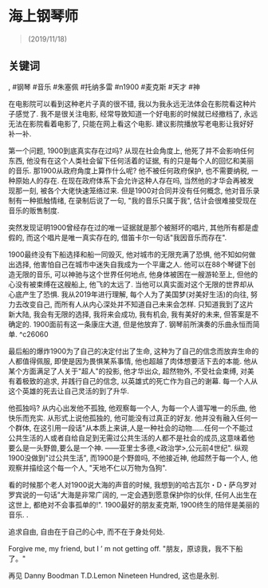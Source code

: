 # 海上钢琴师

> \(2019/11/18\)

## 关键词
, #钢琴 #音乐 #朱塞佩 #托纳多雷 #n1900 #麦克斯 #天才 #神


在电影院可以看到这种老片子真的很不错, 我以为我永远无法体会在影院看这种片子感觉了. 我不是很关注电影, 经常导致知道一个好电影的时候就已经撤档了, 永远无法在影院看着电影了, 只能在网上看这个电影. 建议影院播放写老电影让我好好补一补.

第一个问题, 1900到底真实存在过吗? 从现在社会角度上, 他死了并不会影响任何东西, 他没有在这个人类社会留下任何活着的证据, 有的只是每个人的回忆和美丽的音乐. 那1900从政府角度上算作什么呢? 他不被任何政府保护, 也不需要纳税, 一种原始人的存在. 在现在政府体系下会允许这种人存在吗, 当然他的才华会再被发现那一刻, 被各个大佬快速笼络过来. 但是1900对合同并没有任何概念, 他对音乐录制有一种抵触情绪, 在录制后说了一句, "我的音乐只属于我", 估计会很难接受现在音乐的贩售制度.

突然发现证明1900曾经存在过的唯一证据就是那个被掰坏的唱片, 其他所有都是虚假的, 而这个唱片是唯一真实存在的, 借笛卡尔一句话"我因音乐而存在".

1900最终没有下船选择和船一同毁灭, 他对城市的无限充满了恐惧, 他不知如何做出选择, 他害怕自己在城市中迷失自我成为一个平庸之人. 他可以在88个琴键下创造无限的音乐, 可以神驰与这个世界任何地点, 他身体被困在一艘游轮至上, 但他的心没有被束缚在这艘船上, 他飞的太远了. 当他可以真实面对这个无限的世界却从心底产生了恐惧. 我从2019年进行理解, 每个人为了美国梦\(对美好生活\)的向往, 努力去改变自己, 而所有人从内心深处并不知道自己未来会怎样. 只知道我到了这片新大陆, 我会有无限的选择, 我将来会成功, 我有机会, 我有美好的未来, 但答案是不确定的. 1900面前有这一条康庄大道, 但是他放弃了. 钢琴前所演奏的乐曲永恒而简单. ^c26060

最后船的爆炸1900为了自己的决定付出了生命, 这种为了自己的信念而放弃生命的人都值得佩服, 即使是因为畏惧某系事情, 他也超越了肉体想要活下去的本能. 他从某个方面满足了人关于"超人"的投影, 他才华出众, 超然物外, 不受社会束缚, 对美有着极致的追求, 并践行自己的信念, 以英雄式的死亡作为自己的谢幕. 每一个人从这个英雄的死去让自己灵活的到了升华.

他孤独吗? 从内心出发他不孤独, 他观察每一个人, 为每一个人谱写唯一的乐曲, 他快乐而充实. 从形式上说他孤独的, 他可能没有过真正的好友. 他并没有融入任何一个群体, 在这引用一段话"从本质上来讲,人是一种社会的动物……任何一个不能过公共生活的人或者自给自足到无需过公共生活的人都不是社会的成员,这意味着他要么是一头野兽,要么是一个神. ——亚里士多德,<政治学>,公元前4世纪". 纵观1900没做到"过公共生活", 而1900是个野兽吗, 不他接近神, 他超然于每一个人, 他观察并描绘这个每一个人, "天地不仁以万物为刍狗".

看的时候那个老人对1900说大海的声音的时候, 我想到的哈古瓦尔・D・萨乌罗对罗宾说的一句话"大海是非常广阔的, 一定会遇到愿意保护你的伙伴, 任何人出生在这世上, 都绝对不会事孤单的!". 1900最好的朋友麦克斯, 1900终生的陪伴是美丽的音乐.
.

追求自由, 自由在于自己的心中, 而不在于身处何处.

Forgive me, my friend, but I ’ m not getting off.  "朋友，原谅我，我不下船了。"

再见 Danny Boodman T.D.Lemon Nineteen Hundred, 这也是永别.
